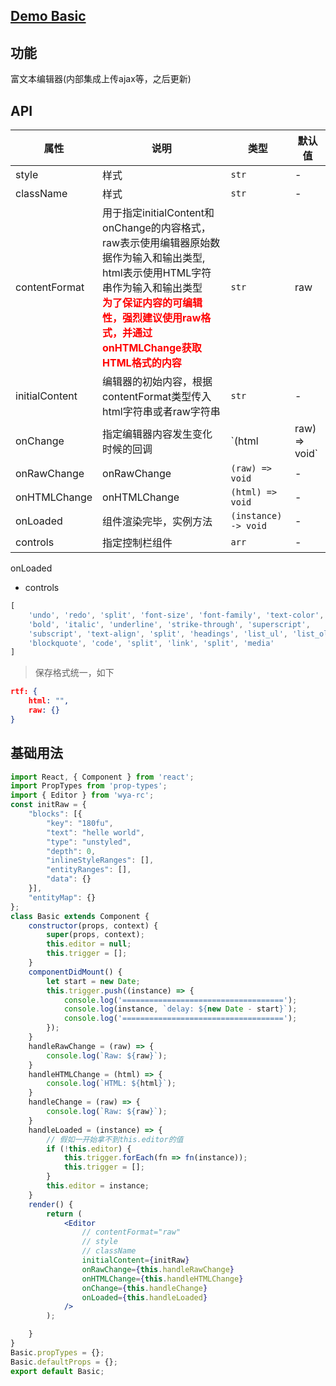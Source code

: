 ## [Demo Basic](https://wya-team.github.io/wya-rc/dist/web/editor/Basic.html)
## 功能
富文本编辑器(内部集成上传ajax等，之后更新)

## API

属性 | 说明 | 类型 | 默认值
---|---|---|---
style | 样式 | `str` | -
className | 样式 | `str` | -
contentFormat | 用于指定initialContent和onChange的内容格式，raw表示使用编辑器原始数据作为输入和输出类型, html表示使用HTML字符串作为输入和输出类型 <b style="color: red"><br />为了保证内容的可编辑性，强烈建议使用raw格式，并通过onHTMLChange获取HTML格式的内容</b>  | `str` | raw
initialContent | 编辑器的初始内容，根据contentFormat类型传入html字符串或者raw字符串 | `str` | -
onChange | 指定编辑器内容发生变化时候的回调 | `(html | raw) => void` | -
onRawChange | onRawChange | `(raw) => void` | -
onHTMLChange | onHTMLChange | `(html) => void` | -
onLoaded | 组件渲染完毕，实例方法 | `(instance) -> void` | -
controls | 指定控制栏组件 | `arr` | -

onLoaded
- controls

```js
[
	'undo', 'redo', 'split', 'font-size', 'font-family', 'text-color',
	'bold', 'italic', 'underline', 'strike-through', 'superscript',
	'subscript', 'text-align', 'split', 'headings', 'list_ul', 'list_ol',
	'blockquote', 'code', 'split', 'link', 'split', 'media'
]
```
> 保存格式统一，如下

```json
rtf: {
	html: "",
	raw: {}
}
```
## 基础用法

```jsx
import React, { Component } from 'react';
import PropTypes from 'prop-types';
import { Editor } from 'wya-rc';
const initRaw = {
	"blocks": [{
		"key": "180fu",
		"text": "helle world",
		"type": "unstyled",
		"depth": 0,
		"inlineStyleRanges": [],
		"entityRanges": [],
		"data": {}
	}],
	"entityMap": {}
};
class Basic extends Component {
	constructor(props, context) {
		super(props, context);
		this.editor = null;
		this.trigger = [];
	}
	componentDidMount() {
		let start = new Date;
		this.trigger.push((instance) => {
			console.log('====================================');
			console.log(instance, `delay: ${new Date - start}`);
			console.log('====================================');
		});
	}
	handleRawChange = (raw) => {
		console.log(`Raw: ${raw}`);
	}
	handleHTMLChange = (html) => {
		console.log(`HTML: ${html}`);
	}
	handleChange = (raw) => {
		console.log(`Raw: ${raw}`);
	}
	handleLoaded = (instance) => {
		// 假如一开始拿不到this.editor的值
		if (!this.editor) {
			this.trigger.forEach(fn => fn(instance));
			this.trigger = [];
		}
		this.editor = instance;
	}
	render() {
		return (
			<Editor 
				// contentFormat="raw"
				// style
				// className
				initialContent={initRaw}
				onRawChange={this.handleRawChange}
				onHTMLChange={this.handleHTMLChange}
				onChange={this.handleChange}
				onLoaded={this.handleLoaded}
			/>
		);

	}
}
Basic.propTypes = {};
Basic.defaultProps = {};
export default Basic;

```
